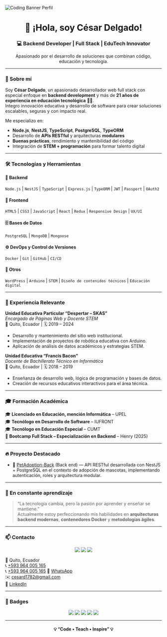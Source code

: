 ![Coding Banner Perfil](https://res.cloudinary.com/das5wexs7/image/upload/v1761016849/backgroundDeveloper_xds5cu.jpg)
<h1 align="center">👋 ¡Hola, soy César Delgado!</h1>
<h3 align="center">💻 Backend Developer | Full Stack | EduTech Innovator</h3>
<p align="center">Apasionado por el desarrollo de soluciones que combinan código, educación y tecnología.</p>

<!-- <p align="center">
  <img src="https://media.giphy.com/media/du3J3cXyzhj75IOgvA/giphy.gif" width="250" alt="coding gif">
</p> -->

---

### 🚀 Sobre mí

Soy **César Delgado**, un apasionado desarrollador web full stack con especial enfoque en **backend development** y más de **21 años de experiencia en educación tecnológica** 👨‍🏫.  
Integro innovación educativa y desarrollo de software para crear soluciones escalables, seguras y con impacto real.

Me especializo en:
- **Node.js**, **NestJS**, **TypeScript**, **PostgreSQL**, **TypeORM**
- Desarrollo de **APIs RESTful** y arquitecturas **modulares**
- **Buenas prácticas**, rendimiento y mantenibilidad del código
- Integración de **STEM + programación** para formar talento digital

---

### 🛠️ Tecnologías y Herramientas

#### 🧠 Backend  
`Node.js` | `NestJS` | `TypeScript` | `Express.js` | `TypeORM` | `JWT` | `Passport` | `OAuth2`  

#### 🎨 Frontend  
`HTML5` | `CSS3` | `JavaScript` | `React` | `Redux` | `Responsive Design` | `UX/UI`  

#### 🗄️ Bases de Datos  
`PostgreSQL` | `MongoDB` | `Mongoose`  

#### ⚙️ DevOps y Control de Versiones  
`Docker` | `Git` | `GitHub` | `CI/CD`  

#### 🧩 Otros  
`WordPress` | `Arduino` | `STEM` | `Diseño de contenidos técnicos` | `Educación digital`

---

### 💼 Experiencia Relevante

**Unidad Educativa Particular “Despertar – SKAS”**  
*Encargado de Páginas Web y Docente STEM*  
📍 Quito, Ecuador | 🗓️ 2019 – 2024  
- Desarrollo y mantenimiento del sitio web institucional.  
- Implementación de proyectos de robótica educativa con Arduino.  
- Aplicación de análisis de datos académicos y estrategias STEM.  

**Unidad Educativa “Francis Bacon”**  
*Docente de Bachillerato Técnico en Informática*  
📍 Quito, Ecuador | 🗓️ 2018 – 2019  
- Enseñanza de desarrollo web, lógica de programación y bases de datos.  
- Creación de recursos educativos interactivos para el área técnica.  

---

### 🎓 Formación Académica

🎓 **Licenciado en Educación, mención Informática** – UPEL  
🎓 **Tecnólogo en Desarrollo de Software** – IUFRONT  
🎓 **Tecnólogo en Educación Especial** – CUMT  
📘 **Bootcamp Full Stack – Especialización en Backend** – Henry (2025)  

---

### 🔥 Proyecto Destacado

- 🚀 [PetAdoption-Back](https://github.com/GrupoHenry3/petAdoption-back) (Back end) — API RESTful desarrollada con NestJS + PostgreSQL en el contexto de adopción de mascotas, implementando autenticación, roles y arquitectura modular. 

---

### 🌱 En constante aprendizaje

> “La tecnología cambia, pero la pasión por aprender y enseñar se mantiene.”  
Actualmente estoy perfeccionando mis habilidades en **arquitecturas backend modernas**, **contenedores Docker** y **metodologías ágiles**.

---

### 📫 Contacto

<p align="center">
  <a href="mailto:cesard1782@gmail.com"><img src="https://img.shields.io/badge/Email-D14836?style=for-the-badge&logo=gmail&logoColor=white"></a>
  <a href="https://linkedin.com/in/cesard1782"><img src="https://img.shields.io/badge/LinkedIn-0077B5?style=for-the-badge&logo=linkedin&logoColor=white"></a>
  <a href="https://github.com/cesard1782"><img src="https://img.shields.io/badge/GitHub-100000?style=for-the-badge&logo=github&logoColor=white"></a>
</p>

📍 Quito, Ecuador  
📞 [+593 964 005 165](tel:+593964005165)  
📞 <a href="tel:+593964005165">+593 964 005 165</a>
💬 [WhatsApp](https://wa.me/593964005165)   
✉️ [cesard1782@gmail.com](mailto:cesard1782@gmail.com)  
🔗 [LinkedIn](https://linkedin.com/in/cesard1782) 

---

### 🏅 Badges

<p align="center">
  <img src="https://img.shields.io/badge/Code-Node.js-success?style=for-the-badge&logo=node.js" />
  <img src="https://img.shields.io/badge/Framework-NestJS-red?style=for-the-badge&logo=nestjs" />
  <img src="https://img.shields.io/badge/Frontend-React-blue?style=for-the-badge&logo=react" />
  <img src="https://img.shields.io/badge/Database-PostgreSQL-336791?style=for-the-badge&logo=postgresql" />
  <img src="https://img.shields.io/badge/Tools-Docker-2496ED?style=for-the-badge&logo=docker" />
</p>

---

<h4 align="center">💡 “Code • Teach • Inspire” 💡</h4>